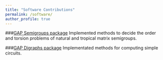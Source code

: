 ```yaml
---
title: "Software Contributions"
permalink: /software/
author_profile: true
---
```


###[GAP Semigroups package](http://www.gap-system.org/Packages/semigroups.html)
Implemented methods to decide the order and torsion problems of natural and tropical matrix semigroups.  

###[GAP Digraphs package](http://www.gap-system.org/Packages/digraphs.html)
Implementated methods for computing simple circuits.
